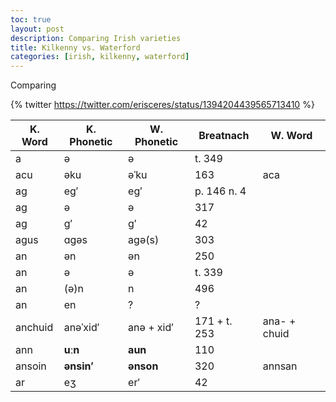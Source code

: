 ```yaml
---
toc: true
layout: post
description: Comparing Irish varieties
title: Kilkenny vs. Waterford
categories: [irish, kilkenny, waterford]
---
```


Comparing 

{% twitter https://twitter.com/erisceres/status/1394204439565713410 %}

|K. Word|K. Phonetic|W. Phonetic|Breatnach|W. Word|
|-|-|-|-|-|
|a | ə | ə | t. 349 | |
|acu | əku | əˈku | 163 | aca |
|ag | eg′ | eg′ | p. 146 n. 4 | |
|ag | ə | ə | 317 | |
|ag | g′ | g′ | 42 | |
|agus | ɑgəs | agə(s) | 303 | |
|an | ən | ən | 250 | |
|an | ə | ə | t. 339 | |
|an | (ə)n | n | 496 | |
|an | en | ? | ? | | |
|anchuid | anəˈxid′ | anə + xid′ | 171 + t. 253 | ana- + chuid |
|ann | **uːn** | **aun** | 110 | |
|ansoin | **ənsin′** | **ənson** | 320 | annsan |
|ar | eʒ | er′ | 42 | |

